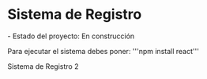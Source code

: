<h1>Sistema de Registro</h1>
- Estado del proyecto: En construcción

Para ejecutar el sistema debes poner: 
'''npm install react'''

Sistema de Registro 2


